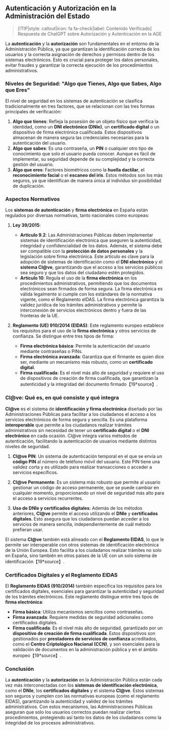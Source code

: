 ## **Autenticación y Autorización en la Administración del Estado** <!-- {docsify-ignore} -->

> [!TIP|style: callout|icon: fa fa-check|label: Contenido Verificado]
> Respuesta de ChatGPT sobre Autorización y Autenticación en la AGE

La **autenticación** y la **autorización** son fundamentales en el entorno de la Administración Pública, ya que garantizan la identificación correcta de los usuarios y la correcta asignación de derechos y permisos dentro de los sistemas electrónicos. Esto es crucial para proteger los datos personales, evitar fraudes y garantizar la correcta ejecución de los procedimientos administrativos.

### **Niveles de Seguridad: "Algo que Tienes, Algo que Sabes, Algo que Eres"**

El nivel de seguridad en los sistemas de autenticación se clasifica tradicionalmente en tres factores, que se relacionan con las tres formas principales de verificación:

1. **Algo que tienes**: Refleja la posesión de un objeto físico que verifica la identidad, como un **DNI electrónico (DNIe)**, un **certificado digital** o un dispositivo de firma electrónica cualificada. Estos dispositivos almacenan de manera segura las credenciales necesarias para la autenticación del usuario.
2. **Algo que sabes**: Es una contraseña, un **PIN** o cualquier otro tipo de conocimiento que solo el usuario pueda conocer. Aunque es fácil de implementar, su seguridad depende de su complejidad y la correcta gestión del usuario.
3. **Algo que eres**: Factores biométricos como la **huella dactilar**, el **reconocimiento facial** o el **escaneo del iris**. Estos métodos son los más seguros, ya que identifican de manera única al individuo sin posibilidad de duplicación.

### **Aspectos Normativos**

Los **sistemas de autenticación** y **firma electrónica** en España están regulados por diversas normativas, tanto nacionales como europeas:

1. **Ley 39/2015**:
   - **Artículo 9.2**: Las Administraciones Públicas deben implementar sistemas de identificación electrónica que aseguren la autenticidad, integridad y confidencialidad de los datos. Además, el sistema debe ser compatible con la **protección de datos personales** y la legislación sobre firma electrónica. Este artículo es clave para la adopción de sistemas de identificación como el **DNI electrónico** y el **sistema Cl@ve**, garantizando que el acceso a los servicios públicos sea seguro y que los datos del ciudadano estén protegidos.
   - **Artículo 10**: Regula el uso de la **firma electrónica** en los procedimientos administrativos, permitiendo que los documentos electrónicos sean firmados de forma segura. La firma electrónica es válida legalmente si cumple con los estándares de la normativa vigente, como el Reglamento eIDAS. La firma electrónica garantiza la validez jurídica de los trámites administrativos y permite la interconexión de servicios electrónicos dentro y fuera de las fronteras de la UE.

2. **Reglamento (UE) 910/2014 (EIDAS)**: Este reglamento europeo establece los requisitos para el uso de la **firma electrónica** y otros servicios de confianza. Se distingue entre tres tipos de firma:
   - **Firma electrónica básica**: Permite la autenticación del usuario mediante contraseñas o PINs.
   - **Firma electrónica avanzada**: Garantiza que el firmante es quien dice ser, mediante un mecanismo más robusto, como un **certificado digital**.
   - **Firma cualificada**: Es el nivel más alto de seguridad y requiere el uso de dispositivos de creación de firma cualificada, que garantizan la autenticidad y la integridad del documento firmado【19†source】.

### **Cl@ve: Qué es, en qué consiste y qué integra**

**Cl@ve** es el sistema de **identificación y firma electrónica** diseñado por las Administraciones Públicas para facilitar a los ciudadanos el acceso a los servicios electrónicos de forma segura y sencilla. Es una plataforma **interoperable** que permite a los ciudadanos realizar trámites administrativos sin necesidad de tener un **certificado digital** o el **DNI electrónico** en cada ocasión. Cl@ve integra varios métodos de autenticación, facilitando la autenticación de usuarios mediante distintos niveles de seguridad.

1. **Cl@ve PIN**: Un sistema de autenticación temporal en el que se envía un **código PIN** al número de teléfono móvil del usuario. Este PIN tiene una validez corta y es utilizado para realizar transacciones o acceder a servicios específicos.
   
2. **Cl@ve Permanente**: Es un sistema más robusto que permite al usuario gestionar un código de acceso permanente, que se puede cambiar en cualquier momento, proporcionando un nivel de seguridad más alto para el acceso a servicios recurrentes.

3. **Uso de DNIe y certificados digitales**: Además de los métodos anteriores, **Cl@ve** permite el acceso utilizando el **DNIe** y **certificados digitales**. Esto asegura que los ciudadanos puedan acceder a los servicios de manera sencilla, independientemente de cuál método prefieran usar.

El sistema **Cl@ve** también está alineado con el **Reglamento EIDAS**, lo que le permite ser interoperable con otros sistemas de identificación electrónica de la Unión Europea. Esto facilita a los ciudadanos realizar trámites no solo en España, sino también en otros países de la UE con un solo sistema de identificación【19†source】.

### **Certificados Digitales y el Reglamento EIDAS**

El **Reglamento EIDAS (910/2014)** también especifica los requisitos para los certificados digitales, esenciales para garantizar la autenticidad y seguridad de los trámites electrónicos. Este reglamento distingue entre tres tipos de **firma electrónica**:
   - **Firma básica**: Utiliza mecanismos sencillos como contraseñas.
   - **Firma avanzada**: Requiere medidas de seguridad adicionales como certificados digitales.
   - **Firma cualificada**: Es el nivel más alto de seguridad, garantizado por un **dispositivo de creación de firma cualificada**. Estos dispositivos son gestionados por **prestadores de servicios de confianza** acreditados, como el **Centro Criptológico Nacional (CCN)**, y son esenciales para la validación de documentos en la administración pública y en el ámbito europeo【19†source】.

### **Conclusión**

La **autenticación** y la **autorización** en la Administración Pública están cada vez más interconectadas con los **sistemas de identificación electrónica**, como el **DNIe**, los **certificados digitales** y el sistema **Cl@ve**. Estos sistemas son seguros y cumplen con las normativas europeas (como el reglamento EIDAS), garantizando la autenticidad y validez de los trámites administrativos. Con estos mecanismos, las Administraciones Públicas aseguran que solo los usuarios correctos puedan realizar ciertos procedimientos, protegiendo así tanto los datos de los ciudadanos como la integridad de los procesos administrativos.